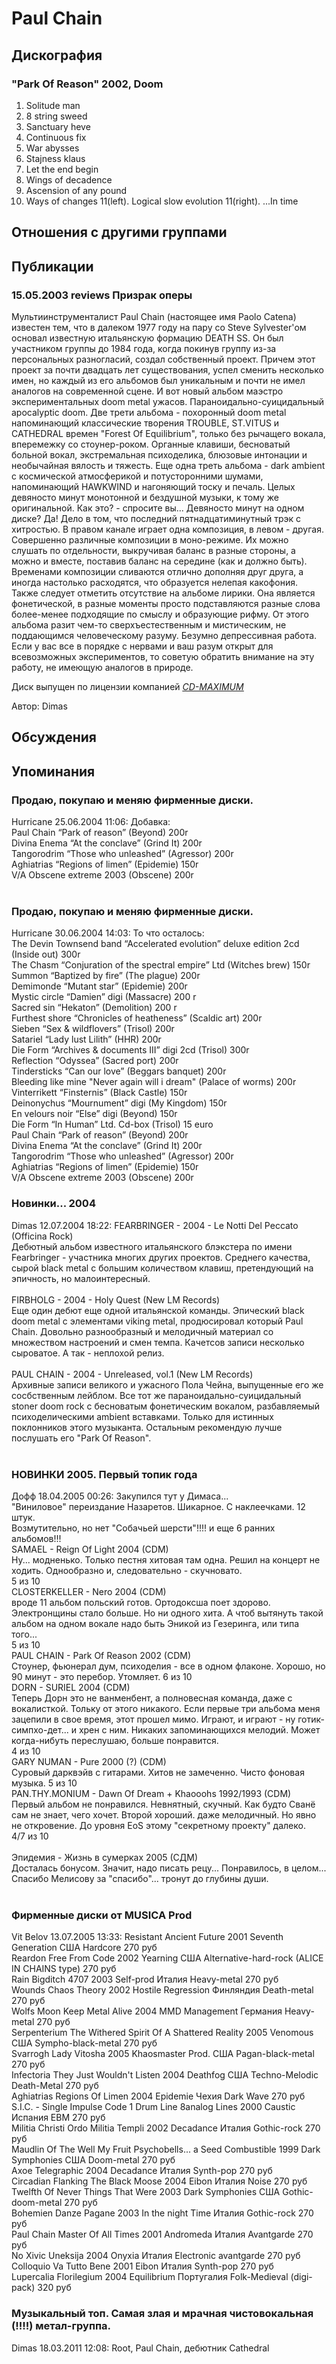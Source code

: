 # Paul Chain



## Дискография

### "Park Of Reason" 2002, Doom

1. Solitude man
2. 8 string sweed
3. Sanctuary heve
4. Continuous fix
5. War abysses
6. Stajness klaus
7. Let the end begin
8. Wings of decadence
9. Ascension of any pound
10. Ways of changes
11(left). Logical slow evolution 
11(right). ...In time


## Отношения с другими группами


## Публикации

### 15.05.2003 reviews Призрак оперы

<p>Мультиинструменталист Paul Chain (настоящее имя Paolo Catena) известен тем, что в далеком 1977 году на пару со Steve Sylvester'ом основал известную итальянскую формацию DEATH SS. Он был участником группы до 1984 года, когда покинув группу из-за персональных разногласий, создал собственный проект. Причем этот проект за почти двадцать лет существования, успел сменить несколько имен, но каждый из его альбомов был уникальным и почти не имел аналогов на современной сцене. И вот новый альбом маэстро экспериментальных doom metal ужасов. Параноидально-суицидальный apocalyptic doom. Две трети альбома - похоронный doom metal напоминающий классические творения TROUBLE, ST.VITUS и CATHEDRAL времен "Forest Of Equilibrium", только без рычащего вокала, вперемежку со стоунер-роком. Органные клавиши, бесноватый больной вокал, экстремальная психоделика, блюзовые интонации и необычайная вялость и тяжесть. Еще одна треть альбома - dark ambient с космической атмосферикой и потусторонними шумами, напоминающий HAWKWIND и нагоняющий тоску и печаль. Целых девяносто минут монотонной и бездушной музыки, к тому же оригинальной. Как это? - спросите вы... Девяносто минут на одном диске? Да! Дело в том, что последний пятнадцатиминутный трэк с хитростью. В правом канале играет одна композиция, в левом - другая. Совершенно различные композиции в моно-режиме. Их можно слушать по отдельности, выкручивая баланс в разные стороны, а можно и вместе, поставив баланс на середине (как и должно быть). Временами композиции сливаются отлично дополняя друг друга, а иногда настолько расходятся, что образуется нелепая какофония. Также следует отметить отсутствие на альбоме лирики. Она является фонетической, в разные моменты просто подставляются разные слова более-менее подходящие по смыслу и образующие рифму. От этого альбома разит чем-то сверхъестественным и мистическим, не поддающимся человеческому разуму. Безумно депрессивная работа. Если у вас все в порядке с нервами и ваш разум открыт для всевозможных экспериментов, то советую обратить внимание на эту работу, не имеющую аналогов в природе.</p>
<p> Диск выпущен по лицензии компанией <A HREF="http://www.cd-maximum.ru"><U><I>CD-MAXIMUM</I></U></A></p>

Автор: Dimas


## Обсуждения


## Упоминания

### Продаю, покупаю и меняю фирменные диски.

Hurricane 25.06.2004 11:06:
Добавка:<BR>Paul Chain “Park of reason” (Beyond) 200r<BR>Divina Enema “At the conclave” (Grind It) 200r<BR>Tangorodrim “Those who unleashed” (Agressor) 200r<BR>Aghiatrias “Regions of limen” (Epidemie) 150r<BR>V/A Obscene extreme 2003 (Obscene) 200r<BR><BR>

### Продаю, покупаю и меняю фирменные диски.

Hurricane 30.06.2004 14:03:
То что осталось:<BR>The Devin Townsend band “Accelerated evolution” deluxe edition 2cd (Inside out) 300r<BR>The Chasm “Conjuration of the spectral empire” Ltd (Witches brew) 150r<BR>Summon “Baptized by fire” (The plague) 200r<BR>Demimonde “Mutant star” (Epidemie) 200r<BR>Mystic circle “Damien” digi (Massacre) 200 r<BR>Sacred sin “Hekaton” (Demolition) 200 r<BR>Furthest shore “Chronicles of heatheness” (Scaldic art) 200r<BR>Sieben “Sex & wildflovers” (Trisol) 200r<BR>Satariel “Lady lust Lilith” (HHR) 200r<BR>Die Form “Archives & documents III” digi 2cd (Trisol) 300r<BR>Reflection “Odyssea” (Sacred port) 200r<BR>Tindersticks “Can our love” (Beggars banquet) 200r<BR>Bleeding like mine "Never again will i dream" (Palace of worms) 200r<BR>Vinterrikett “Finsternis” (Black Castle) 150r<BR>Deinonychus “Mournument” digi (My Kingdom) 150r<BR>En velours noir “Else” digi (Beyond) 150r<BR>Die Form “In Human” Ltd. Cd-box (Trisol) 15 euro<BR>Paul Chain “Park of reason” (Beyond) 200r<BR>Divina Enema “At the conclave” (Grind It) 200r<BR>Tangorodrim “Those who unleashed” (Agressor) 200r<BR>Aghiatrias “Regions of limen” (Epidemie) 150r<BR>V/A Obscene extreme 2003 (Obscene) 200r<BR>

### Новинки... 2004

Dimas 12.07.2004 18:22:
FEARBRINGER - 2004 - Le Notti Del Peccato (Officina Rock)<BR>Дебютный альбом известного итальянского блэкстера по имени Fearbringer - участника многих других проектов. Среднего качества, сырой black metal с большим количеством клавиш, претендующий на эпичность, но малоинтересный.<BR><BR>FIRBHOLG - 2004 - Holy Quest (New LM Records)<BR>Еще один дебют еще одной итальянской команды. Эпический black doom metal с элементами viking metal, продюсировал который Paul Chain. Довольно разнообразный и мелодичный материал со множеством настроений и смен темпа. Качетсов записи несколько сыроватое. А так - неплохой релиз.<BR><BR>PAUL CHAIN - 2004 - Unreleased, vol.1 (New LM Records)<BR>Архивные записи великого и ужасного Пола Чейна, выпущенные его же сосбственным лейблом. Все тот же параноидально-суицидальный stoner doom rock с бесноватым фонетическим вокалом, разбавляемый психоделическими ambient вставками. Только для истинных поклонников этого музыканта. Остальным рекомендую лучше послушать его "Park Of Reason".<BR><BR>

### НОВИНКИ 2005. Первый топик года

Дофф 18.04.2005 00:26:
Закупился тут у Димаса...<BR>"Виниловое" переиздание Назаретов. Шикарное. С наклеечками. 12 штук.<BR>Возмутительно, но нет "Собачьей шерсти"!!!! и еще 6 ранних альбомов!!! <BR>SAMAEL - Reign Of Light 2004 (CDM)<BR>Ну... модненько. Только пестня хитовая там одна. Решил на концерт не ходить. Однообразно и, следовательно - скучновато.<BR>5 из 10<BR>CLOSTERKELLER - Nero 2004 (CDM)<BR>вроде 11 альбом польский готов. Ортодоксша поет здорово. Электронщины стало больше. Но ни одного хита. А чтоб вытянуть такой альбом на одном вокале надо быть Эникой из Гезеринга, или типа того...<BR>5 из 10<BR>PAUL CHAIN - Park Of Reason 2002 (CDM)<BR>Стоунер, фьюнерал дум, психоделия - все в одном флаконе. Хорошо, но 90 минут - это перебор. Утомляет. 6 из 10<BR>DORN - SURIEL 2004 (CDM)<BR>Теперь Дорн это не ванменбент, а полновесная команда, даже с вокалисткой. Тольку от этого никакого. Если первые три альбома меня зацепили в свое время, этот прошел мимо. Играют, и играют - ну готик-симпхо-дет... и хрен с ним. Никаких запоминающихся мелодий. Может когда-нибуть переслушаю, больше понравится.<BR>4 из 10<BR>GARY NUMAN - Pure 2000 (?) (CDM)<BR>Суровый дарквэйв с гитарами. Хитов не замеченно. Чисто фоновая музыка. 5 из 10<BR>PAN.THY.MONIUM - Dawn Of Dream + Khaooohs 1992/1993 (CDM)<BR>Первый альбом не понравился. Невнятный, скучный. Как будто Сванё сам не знает, чего хочет. Второй хороший. даже мелодичный. Но явно не откровение. До уровня EoS этому "секретному проекту" далеко.<BR>4/7 из 10<BR><BR>Эпидемия - Жизнь в сумерках 2005 (СДМ)<BR>Досталась бонусом. Значит, надо писать рецу... Понравилось, в целом...<BR>Спасибо Мелисову за "спасибо"... тронут до глубины души.<BR><BR>

### Фирменные диски от MUSICA Prod

Vit Belov 13.07.2005 13:33:
Resistant	Ancient Future	2001	Seventh Generation	США	Hardcore	270 руб<BR>Reardon	Free From Code	2002	Yearning	США	Alternative-hard-rock (ALICE IN CHAINS type)	270 руб<BR>Rain	Bigditch 4707	2003	Self-prod	Италия	Heavy-metal	270 руб<BR>Wounds	Chaos Theory	2002	Hostile Regression	Финляндия	Death-metal	270 руб<BR>Wolfs Moon	Keep Metal Alive	2004	MMD Management	Германия	Heavy-metal	270 руб<BR>Serpenterium	The Withered Spirit Of A Shattered Reality	2005	Venomous	США	Sympho-black-metal	270 руб<BR>Svarrogh	Lady Vitosha	2005	Khaosmaster Prod.	США	Pagan-black-metal	270 руб<BR>Infectoria	They Just Wouldn't Listen	2004	Deathfog	США	Techno-Melodic Death-Metal	270 руб<BR>Aghiatrias	Regions Of Limen	2004	Epidemie	Чехия	Dark Wave	270 руб<BR>S.I.C. - Single Impulse Code	1 Drum Line 8analog Lines	2000	Caustic	Испания	EBM	270 руб<BR>Militia Christi	Ordo Militia Templi	2002	Decadance	Италия	Gothic-rock	270 руб<BR>Maudlin Of The Well	My Fruit Psychobells... a Seed Combustible	1999	Dark Symphonies	США	Doom-metal	270 руб<BR>Axoe	Telegraphic	2004	Decadance	Италия	Synth-pop	270 руб<BR>Circadian	Flanking The Black Moose	2004	Eibon	Италия	Noise	270 руб<BR>Twelfth Of Never	Things That Were	2003	Dark Symphonies	США	Gothic-doom-metal	270 руб<BR>Bohemien	Danze Pagane	2003	In the night Time	Италия	Gothic-rock	270 руб<BR>Paul Chain	Master Of All Times	2001	Andromeda	Италия	Avantgarde	270 руб<BR>No Xivic	Uneksija	2004	Onyxia	Италия	Electronic avantgarde	270 руб<BR>Colloquio	Va Tutto Bene	2001	Eibon	Италия	Synth-pop	270 руб<BR>Lupercalia	Florilegium	2004	Equilibrium	Португалия	Folk-Medieval (digi-pack)	320 руб<BR>

### Музыкальный топ. Самая злая и мрачная чистовокальная (!!!!) метал-группа.

Dimas 18.03.2011 12:08:
Root, Paul Chain, дебютник Cathedral

